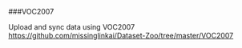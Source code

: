 ###VOC2007

Upload and sync data using VOC2007 https://github.com/missinglinkai/Dataset-Zoo/tree/master/VOC2007